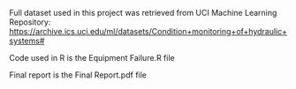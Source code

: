 Full dataset used in this project was retrieved from UCI Machine Learning Repository: https://archive.ics.uci.edu/ml/datasets/Condition+monitoring+of+hydraulic+systems#

Code used in R is  the Equipment Failure.R file

Final report is the Final Report.pdf file
